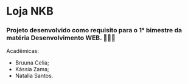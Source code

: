 # Loja NKB <br>
### Projeto desenvolvido como requisito para o 1° bimestre da matéria Desenvolvimento WEB. 👩🏻‍💻

Acadêmicas: 
- Bruuna Celia;
- Kássia Zama;
- Natalia Santos. 
